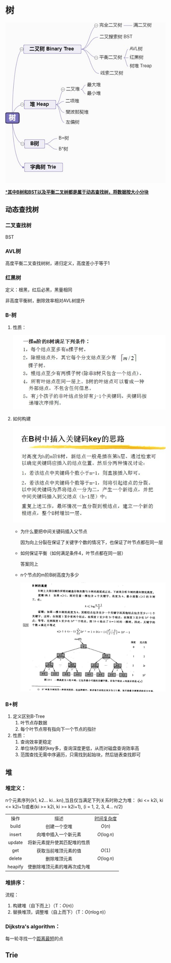 # 树

![img](../../images/algorithm/tree-01.png)



<u>***其中B树和BST以及平衡二叉树都是属于动态查找树，将数据按大小分块**</u>



## 动态查找树

### 二叉查找树

BST

### AVL树

高度平衡二叉查找树树，递归定义，高度差小于等于1

### 红黑树

定义：根黑，红后必黑，黑量相同

非高度平衡树，删除效率相对AVL树提升

### B-树

1. 性质：

   ![0_1324205685teT7](../../images/algorithm/b-tree-01.gif)

2. 如何构建

   ![0_1324206104Z6fI](../../images/algorithm/b-tree-02.gif)

   - 为什么要把中间关键码插入父节点

     因为向上分裂在保证了关键字个数的情况下，也保证了叶节点都在同一层

   - 如何保证平衡（如何满足条件4，叶节点都在同一层）

     答案同上

   - n个节点的m阶B树高度为多少

     ![1348727095_3238](../../images/algorithm/b-tree-03.jpg)

### B+树

1. 定义区别B-Tree
   1. 叶节点存数据
   2. 每个叶节点带有指向下一个节点的指针
2. 性质：
   1. 查询效率更稳定
   2. 单位块存储的key多，查询深度更低，从而对磁盘查询效率高
   3. 范围查找无需中序遍历，只需找到起始块，然后链表查找即可







## 堆

### 堆定义：

n个元素序列{k1, k2... ki...kn},当且仅当满足下列关系时称之为堆：
(ki <= k2i, ki <= k2i+1)或者(ki >= k2i, ki >= k2i+1), (i = 1, 2, 3, 4... n/2)

|         |                              |                                                        |
| :-----: | :--------------------------: | :----------------------------------------------------: |
|  操作   |             描述             | [时间复杂度](https://zh.wikipedia.org/wiki/时间复杂度) |
|  build  |         创建一个空堆         |                         $O(n)$                         |
| insert  |     向堆中插入一个新元素     |                      $O(\log n)$                       |
| update  | 将新元素提升使其匹配堆的性质 |                                                        |
|   get   |     获取当前堆顶元素的值     |                         $O(1)$                         |
| delete  |         删除堆顶元素         |                      $O(\log n)$                       |
| heapify | 使删除堆顶元素的堆再次成为堆 |                                                        |

### 堆排序：

流程：

1. 构建堆（自下而上）（T：$O(n)$）
2. 替换堆顶，调整堆（自上而下）（T：$O(n\log n)$）



### Dijkstra's algorithm：

每一轮寻找一个<u>距离最短</u>的点



## Trie